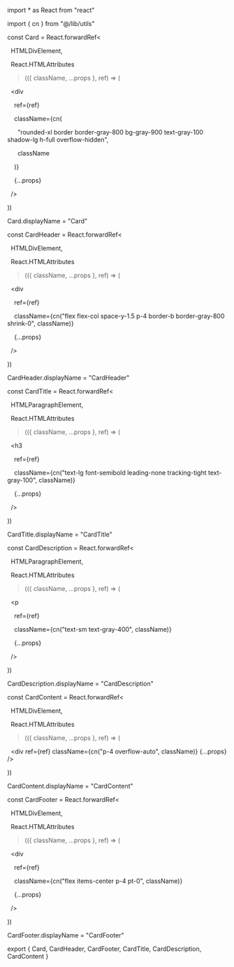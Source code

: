 import * as React from "react"

import { cn } from "@/lib/utils"

  

const Card = React.forwardRef<

  HTMLDivElement,

  React.HTMLAttributes<HTMLDivElement>

>(({ className, ...props }, ref) => (

  <div

    ref={ref}

    className={cn(

      "rounded-xl border border-gray-800 bg-gray-900 text-gray-100 shadow-lg h-full overflow-hidden",

      className

    )}

    {...props}

  />

))

Card.displayName = "Card"

  

const CardHeader = React.forwardRef<

  HTMLDivElement,

  React.HTMLAttributes<HTMLDivElement>

>(({ className, ...props }, ref) => (

  <div

    ref={ref}

    className={cn("flex flex-col space-y-1.5 p-4 border-b border-gray-800 shrink-0", className)}

    {...props}

  />

))

CardHeader.displayName = "CardHeader"

  

const CardTitle = React.forwardRef<

  HTMLParagraphElement,

  React.HTMLAttributes<HTMLHeadingElement>

>(({ className, ...props }, ref) => (

  <h3

    ref={ref}

    className={cn("text-lg font-semibold leading-none tracking-tight text-gray-100", className)}

    {...props}

  />

))

CardTitle.displayName = "CardTitle"

  

const CardDescription = React.forwardRef<

  HTMLParagraphElement,

  React.HTMLAttributes<HTMLParagraphElement>

>(({ className, ...props }, ref) => (

  <p

    ref={ref}

    className={cn("text-sm text-gray-400", className)}

    {...props}

  />

))

CardDescription.displayName = "CardDescription"

  

const CardContent = React.forwardRef<

  HTMLDivElement,

  React.HTMLAttributes<HTMLDivElement>

>(({ className, ...props }, ref) => (

  <div ref={ref} className={cn("p-4 overflow-auto", className)} {...props} />

))

CardContent.displayName = "CardContent"

  

const CardFooter = React.forwardRef<

  HTMLDivElement,

  React.HTMLAttributes<HTMLDivElement>

>(({ className, ...props }, ref) => (

  <div

    ref={ref}

    className={cn("flex items-center p-4 pt-0", className)}

    {...props}

  />

))

CardFooter.displayName = "CardFooter"

  

export { Card, CardHeader, CardFooter, CardTitle, CardDescription, CardContent }
